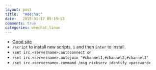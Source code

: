 ```yaml
---
layout: post
title:  "Weechat"
date:   2015-01-17 09:19:13
comments: true
categories: weechat,linux
---
```


*  [Good site][weechat-bitblee]
*  `/script` to install new scripts, `i` and then `Enter` to install.
*  `/set irc.<servername>.autoconnect on`
*  `/set irc.<servername>.autojoin "#channel1,#channel2,#channel3"`
*  `/set irc.<servername>.command /msg nickserv identify <password>`

[weechat-bitblee]: http://zanshin.net/2015/01/10/a-guide-for-setting-up-weechat-and-bitlbee/
